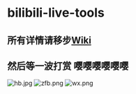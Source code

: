 # bilibili-live-tools


所有详情请移步[Wiki](https://github.com/Dawnnnnnn/bilibili-live-tools/wiki)
----
然后等一波打赏 嘤嘤嘤嘤嘤嘤
-----


![hb.jpg](https://i.loli.net/2018/10/22/5bcdd0363bc01.jpg)
![zfb.png](https://i.loli.net/2018/10/22/5bcdd0365c5df.png)
![wx.png](https://i.loli.net/2018/10/22/5bcdd036494f4.png)

